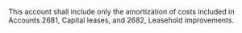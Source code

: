 This account shall include only the amortization of costs included in Accounts 2681, Capital leases, and 2682, Leasehold improvements.

